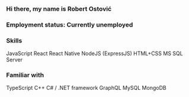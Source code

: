 ### Hi there, my name is Robert Ostović
### Employment status: Currently unemployed
### Skills
JavaScript
React 
React Native
NodeJS (ExpressJS)
HTML+CSS
MS SQL Server
### Familiar with
TypeScript
C++
C# / .NET framework
GraphQL
MySQL
MongoDB

<!--
**rostovic/rostovic** is a ✨ _special_ ✨ repository because its `README.md` (this file) appears on your GitHub profile.

Here are some ideas to get you started:

- 🔭 I’m currently working on ...
- 🌱 I’m currently learning ...
- 👯 I’m looking to collaborate on ...
- 🤔 I’m looking for help with ...
- 💬 Ask me about ...
- 📫 How to reach me: ...
- 😄 Pronouns: ...
- ⚡ Fun fact: ...
-->
